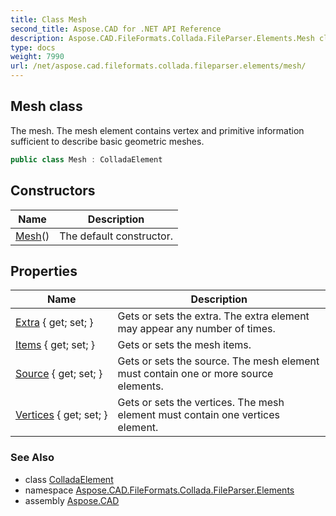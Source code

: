```yaml
---
title: Class Mesh
second_title: Aspose.CAD for .NET API Reference
description: Aspose.CAD.FileFormats.Collada.FileParser.Elements.Mesh class. The mesh. The mesh element contains vertex and primitive information sufficient to describe basic geometric meshes
type: docs
weight: 7990
url: /net/aspose.cad.fileformats.collada.fileparser.elements/mesh/
---
```

## Mesh class

The mesh. The mesh element contains vertex and primitive information sufficient to describe basic geometric meshes.

```csharp
public class Mesh : ColladaElement
```

## Constructors

| Name | Description |
| --- | --- |
| [Mesh](mesh/)() | The default constructor. |

## Properties

| Name | Description |
| --- | --- |
| [Extra](../../aspose.cad.fileformats.collada.fileparser.elements/mesh/extra/) { get; set; } | Gets or sets the extra. The extra element may appear any number of times. |
| [Items](../../aspose.cad.fileformats.collada.fileparser.elements/mesh/items/) { get; set; } | Gets or sets the mesh items. |
| [Source](../../aspose.cad.fileformats.collada.fileparser.elements/mesh/source/) { get; set; } | Gets or sets the source. The mesh element must contain one or more source elements. |
| [Vertices](../../aspose.cad.fileformats.collada.fileparser.elements/mesh/vertices/) { get; set; } | Gets or sets the vertices. The mesh element must contain one vertices element. |

### See Also

* class [ColladaElement](../colladaelement/)
* namespace [Aspose.CAD.FileFormats.Collada.FileParser.Elements](../../aspose.cad.fileformats.collada.fileparser.elements/)
* assembly [Aspose.CAD](../../)


